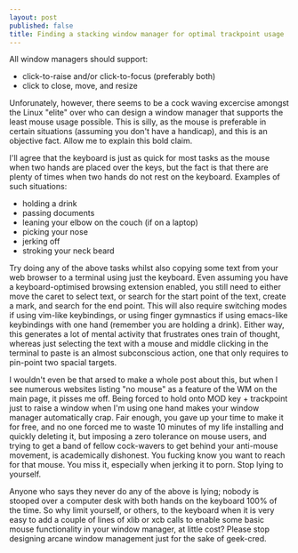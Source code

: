 ```yaml
---
layout: post
published: false
title: Finding a stacking window manager for optimal trackpoint usage
---
```


All window managers should support:

 - click-to-raise and/or click-to-focus (preferably both)
 - click to close, move, and resize
 
Unforunately, however, there seems to be a cock waving excercise amongst the Linux "elite" over who can design a window manager that supports the least mouse usage possible. This is silly, as the mouse is preferable in certain situations (assuming you don't have a handicap), and this is an objective fact. Allow me to explain this bold claim. 

I'll agree that the keyboard is just as quick for most tasks as the mouse when two hands are placed over the keys, but the fact is that there are plenty of times when two hands do not rest on the keyboard. Examples of such situations:

- holding a drink
- passing documents
- leaning your elbow on the couch (if on a laptop)
- picking your nose
- jerking off
- stroking your neck beard

Try doing any of the above tasks whilst also copying some text from your web browser to a terminal using just the keyboard. Even assuming you have a keyboard-optimised browsing extension enabled, you still need to either move the caret to select text, or search for the start point of the text, create a mark, and search for the end point. This will also require switching modes if using vim-like keybindings, or using finger gymnastics if using emacs-like keybindings with one hand (remember you are holding a drink). Either way, this generates a lot of mental activity that frustrates ones train of thought, whereas just selecting the text with a mouse and middle clicking in the terminal to paste is an almost subconscious action, one that only requires to pin-point two spacial targets.

I wouldn't even be that arsed to make a whole post about this, but when I see numerous websites listing "no mouse" as a feature of the WM on the main page, it pisses me off. Being forced to hold onto MOD key + trackpoint just to raise a window when I'm using one hand makes your window manager automatically crap. Fair enough, you gave up your time to make it for free, and no one forced me to waste 10 minutes of my life installing and quickly deleting it, but imposing a zero tolerance on mouse users, and trying to get a band of fellow cock-wavers to get behind your anti-mouse movement, is academically dishonest. You fucking know you want to reach for that mouse. You miss it, especially when jerking it to porn. Stop lying to yourself. 

Anyone who says they never do any of the above is lying; nobody is stooped over a computer desk with both hands on the keyboard 100% of the time. So why limit yourself, or others, to the keyboard when it is very easy to add a couple of lines of xlib or xcb calls to enable some basic mouse functionality in your window manager, at little cost? Please stop designing arcane window management just for the sake of geek-cred.
